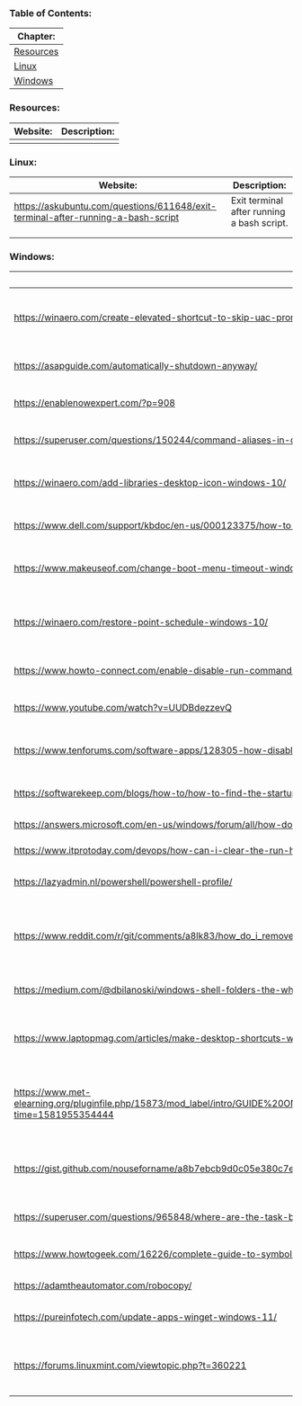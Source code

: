 
```table-of-contents
```
### Table of Contents:
| Chapter:                                                    |
| ----------------------------------------------------------- |
| [Resources](https://github.com/Sod-ers/Bookmarks#resources) |
| [Linux](https://github.com/Sod-ers/Bookmarks#linux)         |
| [Windows](https://github.com/Sod-ers/Bookmarks#windows)     |
### Resources:
| Website: | Description: |
| -------- | ------------ |
|          |              |
### Linux:
| Website:                                                                         | Description:                               |
| -------------------------------------------------------------------------------- | ------------------------------------------ |
| https://askubuntu.com/questions/611648/exit-terminal-after-running-a-bash-script | Exit terminal after running a bash script. |
|                                                                                  |                                            |
|                                                                                  |                                            |
### Windows:
| Website:                                                                                                                                                                                      | Description:                                                  |
| --------------------------------------------------------------------------------------------------------------------------------------------------------------------------------------------- | ------------------------------------------------------------- |
| https://winaero.com/create-elevated-shortcut-to-skip-uac-prompt-in-windows-10/                                                                                                                | Create elevated shortcut to skip UAC prompt.                  |
| https://asapguide.com/automatically-shutdown-anyway/                                                                                                                                          | Always “Shutdown Anyway”                                      |
| https://enablenowexpert.com/?p=908                                                                                                                                                            | Enable autoplay in Chrome.                                    |
| https://superuser.com/questions/150244/command-aliases-in-command-prompt                                                                                                                      | Aliases in Command Prompt.                                    |
| https://winaero.com/add-libraries-desktop-icon-windows-10/                                                                                                                                    | Add libraries desktop icon.                                   |
| https://www.dell.com/support/kbdoc/en-us/000123375/how-to-create-a-shutdown-button-for-windows-8-or-windows-10                                                                                | Create a shutdown shortcut.                                   |
| https://www.makeuseof.com/change-boot-menu-timeout-windows-11/                                                                                                                                | 4 Ways to change boot menu timeout.                           |
| https://winaero.com/restore-point-schedule-windows-10/                                                                                                                                        | Create scheduled system restore points.                       |
| https://www.howto-connect.com/enable-disable-run-command-history-windows-10/                                                                                                                  | Disable run command history.                                  |
| https://www.youtube.com/watch?v=UUDBdezzevQ                                                                                                                                                   | Disable F1 key help feature.                                  |
| https://www.tenforums.com/software-apps/128305-how-disable-hotkey-snipping-tool-win-shift-s.html                                                                                              | Disable the hotkey for snipping tool.                         |
| https://softwarekeep.com/blogs/how-to/how-to-find-the-startup-folder-in-windows-10                                                                                                            | How to find the startup folder.                               |
| https://answers.microsoft.com/en-us/windows/forum/all/how-do-you-turn-off-indexing-in-windows-10/8e8829d3-cad1-46d7-a523-2cc9d6ed646a                                                         | Turn off indexing.                                            |
| https://www.itprotoday.com/devops/how-can-i-clear-the-run-history-                                                                                                                            | Clear run history.                                            |
| https://lazyadmin.nl/powershell/powershell-profile/                                                                                                                                           | Creating a PowerShell profile.                                |
| https://www.reddit.com/r/git/comments/a8lk83/how_do_i_remove_git_gui_here_and_git_bash_here/                                                                                                  | Remove "Git GUI Here" & "Git Bash Here" from my context menu. |
| https://medium.com/@dbilanoski/windows-shell-folders-the-whys-the-whats-the-hows-and-a-complete-list-of-them-7e33e1b826cf                                                                     | Complete list of shell folders.                               |
| https://www.laptopmag.com/articles/make-desktop-shortcuts-windows-10                                                                                                                          | Desktop shortcuts for Microsoft store apps.                   |
| https://www.met-elearning.org/pluginfile.php/15873/mod_label/intro/GUIDE%20ON%20HOW%20TO%20SHARE%20A%20FOLDER%20OVER%20THE%20NETWORK%20AND%20MAP%20A%20NETWORK%20DRIVE.pdf?time=1581955354444 | Share a folder over the network & map a network drive.        |
| https://gist.github.com/nouseforname/a8b7ebcb9d0c05e380c7e3c81c300923                                                                                                                         | Skip specified winget software updates.                       |
| https://superuser.com/questions/965848/where-are-the-task-bar-icons-stored-on-windows-10                                                                                                      | Taskbar icons directory.                                      |
| https://www.howtogeek.com/16226/complete-guide-to-symbolic-links-symlinks-on-windows-or-linux/                                                                                                | Creating symbolics links.                                     |
| https://adamtheautomator.com/robocopy/                                                                                                                                                        | Robocopy guide.                                               |
| https://pureinfotech.com/update-apps-winget-windows-11/                                                                                                                                       | Updating apps via winget.                                     |
| https://forums.linuxmint.com/viewtopic.php?t=360221                                                                                                                                           | Wrong time in Windows after dual boot with Linux              |
